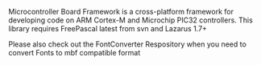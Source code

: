 Microcontroller Board Framework is a cross-platform framework for developing code on ARM Cortex-M and Microchip PIC32 controllers.
This library requires FreePascal latest from svn and Lazarus 1.7+

Please also check out the FontConverter Respository when you need to convert Fonts to mbf compatible format
